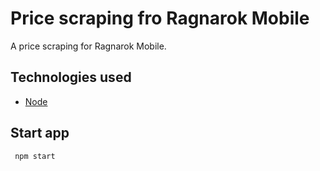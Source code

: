 # Price scraping fro Ragnarok Mobile

A price scraping for Ragnarok Mobile.

## Technologies used

- [Node](https://nodejs.org/es/download/)

## Start app
```
 npm start
```